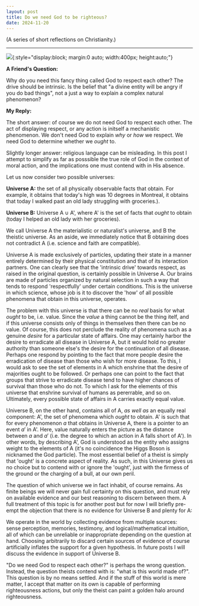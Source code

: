 ```yaml
---
layout: post
title: Do we need God to be righteous?
date: 2024-11-20
---
```


(A series of short reflections on Christianity.)

---

![]({{site.url}}/assets/halo.jpeg){:style="display:block; margin:0 auto; width:400px; height:auto;"}


**A Friend's Question:**

Why do you need this fancy thing called God to respect each other? The drive should be intrinsic. Is the belief that "a divine entity will be angry if you do bad things", not a just a way to explain a complex natural phenomenon?

**My Reply:**

The short answer: of course we do not need God to respect each other.
The act of displaying respect, or any action is initself a mechanistic phenomenon.
We don't need God to explain _why_ or _how_ we respect. We need God to determine whether we _ought_ to.

Slightly longer answer: religious language can be misleading. In this post I attempt to simplify as far as posssible the true role of God in the context of moral action, and the implications one must contend with in His absence.

Let us now consider two possible universes:

**Universe A:** the set of all physically observable facts that obtain. For example, it obtains that today's high was 10 degrees in Montreal, it obtains that today I walked past an old lady struggling with groceries.).

**Universe B:** Universe A $\cup$ A', where A' is the set of facts that _ought_ to obtain  (today I helped an old lady with her groceries).

We call Universe A the materialistic or naturalist's universe, and B the theistic universe. As an aside, we immediately notice that B obtaining does not contradict A (i.e. science and faith are compatible).

Universe A is made exclusively of particles, updating their state in a manner entirely determined by their physical constitution and that of its interaction partners.
One can clearly see that the 'intrinsic drive' towards respect, as raised in the original question, is certainly possible in Universe A.
Our brains are made of particles organized by natural selection in such a way that tends to respond 'respectfully' under certain conditions.
This is the universe in which science, whose job is it to discover the 'how' of all possible phenomena that obtain in this universe, operates.


The problem with this universe is that there can be no _real_ basis for what _ought_ to be, i.e. value.
Since the _value_ a thing cannot be the thing itelf, and if this universe consists only of things in themselves then there can be no value.
Of course, this does not perclude the reality of phenomena such as a genuine _desire_ for a particular state of affairs.
One may certainly harbor the desire to erradicate all disease in Universe A, but it would hold no greater authority than someone else's the desire for the continuation of all disease.
Perhaps one respond by pointing to the fact that more people desire the erradication of disease than those who wish for more disease.
To this, I would ask to see the set of elements in A which enshrine that the desire of majorities ought to be followed.
Or perhaps one can point to the fact that groups that strive to erradicate disease tend to have higher chances of survival than those who do not.
To which I ask for the elements of this universe that enshrine survival of humans as pererrable, and so on.
Ultimately, every possible state of affairs in A carries exactly equal value.


Universe B, on the other hand, contains all of A, _as well as_ an equally real component: A', the set of phenomena which _ought_ to obtain. A' is such that
for every phenomenon $a$ that obtains in Universe A, there is a pointer to an event $a'$ in A'.
Here, value naturally enters the picture as the distance between $a$ and $a'$ (i.e. the degree to which an action in A falls short of A').
In other words, by describing A', God is understood as the entity who assigns weight to the elements of A (it's no coincidence the Higgs Boson is nicknamed the God particle).
The most essential belief of a theist is simply that 'ought' is a concrete aspect of reality.
As such, in this Universe gives us no choice but to contend with or ignore the 'ought', just with the firmess of the ground or the charging of a bull, at our own peril.

The question of which universe we in fact inhabit, of course remains.
As finite beings we will never gain full certainty on this question, and must rely on available evidence and our best reasoning to discern between them.
A full treatment of this topic is for another post but for now I will briefly pre-empt the objection that there is no evidence for Universe B and plenty for A:


We operate in the world by collecting evidence from multiple sources: sense perception, memories, testimony, and logical/mathematical intuition, all of which can be unreliable or inappropriate depending on the question at hand.
Choosing arbitrarily to discard certain sources of evidence of course artificially inflates the support for a given hypothesis.
In future posts I will discuss the evidence in support of Universe B.

"Do we need God to respect each other?" is perhaps the wrong question.
Instead, the question theists contend with is: "what is this world made of?". This question is by no means settled.
And if the stuff of this world is mere matter, I accept that matter on its own is capable of performing righteousness actions, but only the theist can paint a golden halo around righteousness.
